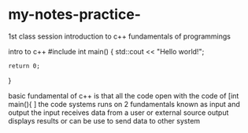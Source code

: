 # my-notes-practice-
1st class session introduction to c++ 
fundamentals of programmings 

intro to c++
#include <iostream>
int main() {
    std::cout << "Hello world!";

    return 0;
}

basic fundamental of c++ is that all the code open with the code of [int main(){ ]
the code systems runs on 2 fundamentals known as input and output 
the input receives data from a user or external source 
output displays results or can be use to send data to other system 
